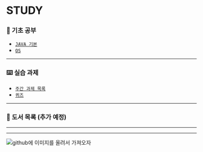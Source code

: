 # STUDY

### 📝 기초 공부

* [`JAVA 기본`](https://github.com/sanscout1/javaStudy/tree/main/src/Java\_Lecture)
* [`OS`](https://github.com/sanscout1/javaStudy/tree/main/src/OperatingSystem)


***

### ⌨️ 실습 과제

* [`주간 과제 목록`](https://github.com/sanscout1/javaStudy/tree/main/src/Java\_assignments)
* [`퀴즈`](https://github.com/sanscout1/javaStudy/tree/main/src/Java\_Test/shinsegaeTranning/javaBasic)


***

### 📗 도서 목록 (추가 예정)

***
***

<img src="" alt="github에 이미지를 올려서 가져오자">

